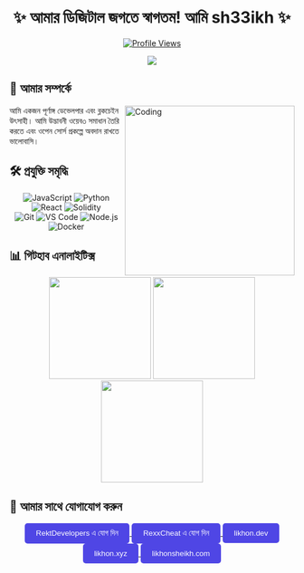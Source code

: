 <div align="center">
  <h1>✨ আমার ডিজিটাল জগতে স্বাগতম! আমি sh33ikh ✨</h1>

  <a href="https://github.com/sh33ikh">
    <img src="https://komarev.com/ghpvc/?username=sh33ikh&color=blueviolet&style=flat-square" alt="Profile Views"/>
  </a>

  <p align="center">
    <img src="https://readme-typing-svg.herokuapp.com?font=Fira+Code&duration=3000&pause=1000&color=A78BFA&center=true&vCenter=true&width=435&lines=পূর্ণাঙ্গ+ডেভেলপার;ব্লকচেইন+উৎসাহী;ওপেন+সোর্স+অংশগ্রহণকারী"/>
  </p>
</div>

## 🚀 আমার সম্পর্কে

<img align="right" alt="Coding" width="300" src="https://media.giphy.com/media/qgQUggAC3Pfv687qPC/giphy.gif"/>

আমি একজন পূর্ণাঙ্গ ডেভেলপার এবং ব্লকচেইন উৎসাহী। আমি উদ্ভাবনী ওয়েব৩ সমাধান তৈরি করতে এবং ওপেন সোর্স প্রকল্পে অবদান রাখতে ভালোবাসি।

## 🛠️ প্রযুক্তি সমৃদ্ধি

<div align="center">
  <div>
    <img src="https://img.shields.io/badge/JavaScript-F7DF1E?style=for-the-badge&logo=javascript&logoColor=black" alt="JavaScript"/>
    <img src="https://img.shields.io/badge/Python-3776AB?style=for-the-badge&logo=python&logoColor=white" alt="Python"/>
    <img src="https://img.shields.io/badge/React-61DAFB?style=for-the-badge&logo=react&logoColor=black" alt="React"/>
    <img src="https://img.shields.io/badge/Solidity-363636?style=for-the-badge&logo=solidity&logoColor=white" alt="Solidity"/>
  </div>
  <div>
    <img src="https://img.shields.io/badge/Git-F05032?style=for-the-badge&logo=git&logoColor=white" alt="Git"/>
    <img src="https://img.shields.io/badge/VS_Code-007ACC?style=for-the-badge&logo=visual-studio-code&logoColor=white" alt="VS Code"/>
    <img src="https://img.shields.io/badge/Node.js-339933?style=for-the-badge&logo=nodedotjs&logoColor=white" alt="Node.js"/>
    <img src="https://img.shields.io/badge/Docker-2496ED?style=for-the-badge&logo=docker&logoColor=white" alt="Docker"/>
  </div>
</div>

## 📊 গিটহাব এনালাইটিক্স

<div align="center">
  <img height="180em" src="https://github-readme-stats.vercel.app/api?username=sh33ikh&show_icons=true&theme=tokyonight&hide_border=true"/>
  <img height="180em" src="https://github-readme-streak-stats.herokuapp.com/?user=sh33ikh&theme=tokyonight&hide_border=true"/>
  <img height="180em" src="https://github-readme-stats.vercel.app/api/top-langs/?username=sh33ikh&layout=compact&theme=tokyonight&hide_border=true"/>
</div>

## 🤝 আমার সাথে যোগাযোগ করুন

<div align="center">
  <a href="https://t.me/RektDevelopers">
    <button style="background: #4F46E5; color: white; padding: 10px 20px; border-radius: 5px; border: none; cursor: pointer;">RektDevelopers এ যোগ দিন</button>
  </a>
  <a href="https://t.me/RexxCheat">
    <button style="background: #4F46E5; color: white; padding: 10px 20px; border-radius: 5px; border: none; cursor: pointer;">RexxCheat এ যোগ দিন</button>
  </a>
  <a href="https://likhon.dev">
    <button style="background: #4F46E5; color: white; padding: 10px 20px; border-radius: 5px; border: none; cursor: pointer;">likhon.dev</button>
  </a>
  <a href="https://likhon.xyz">
    <button style="background: #4F46E5; color: white; padding: 10px 20px; border-radius: 5px; border: none; cursor: pointer;">likhon.xyz</button>
  </a>
  <a href="https://likhonsheikh.com">
    <button style="background: #4F46E5; color: white; padding: 10px 20px; border-radius: 5px; border: none; cursor: pointer;">likhonsheikh.com</button>
  </a>
</div>
